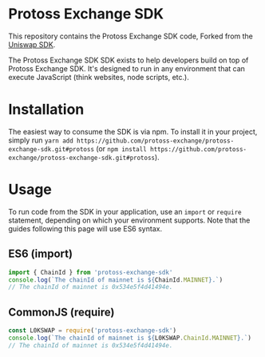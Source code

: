 # Protoss Exchange SDK

This repository contains the Protoss Exchange SDK code, Forked from the [Uniswap SDK](https://github.com/Uniswap/v2-sdk).

The Protoss Exchange SDK SDK exists to help developers build on top of Protoss Exchange SDK. It's designed to run in any environment that can execute JavaScript (think websites, node scripts, etc.).

# Installation

The easiest way to consume the SDK is via npm. To install it in your project, simply run `yarn add https://github.com/protoss-exchange/protoss-exchange-sdk.git#protoss` (or `npm install https://github.com/protoss-exchange/protoss-exchange-sdk.git#protoss`).

# Usage

To run code from the SDK in your application, use an `import` or `require` statement, depending on which your environment supports. Note that the guides following this page will use ES6 syntax.

## ES6 (import)

```typescript
import { ChainId } from 'protoss-exchange-sdk'
console.log(`The chainId of mainnet is ${ChainId.MAINNET}.`)
// The chainId of mainnet is 0x534e5f4d41494e.
```

## CommonJS (require)

```typescript
const L0KSWAP = require('protoss-exchange-sdk')
console.log(`The chainId of mainnet is ${L0KSWAP.ChainId.MAINNET}.`)
// The chainId of mainnet is 0x534e5f4d41494e.
```
